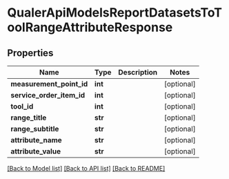 # QualerApiModelsReportDatasetsToToolRangeAttributeResponse

## Properties
Name | Type | Description | Notes
------------ | ------------- | ------------- | -------------
**measurement_point_id** | **int** |  | [optional] 
**service_order_item_id** | **int** |  | [optional] 
**tool_id** | **int** |  | [optional] 
**range_title** | **str** |  | [optional] 
**range_subtitle** | **str** |  | [optional] 
**attribute_name** | **str** |  | [optional] 
**attribute_value** | **str** |  | [optional] 

[[Back to Model list]](../README.md#documentation-for-models) [[Back to API list]](../README.md#documentation-for-api-endpoints) [[Back to README]](../README.md)


